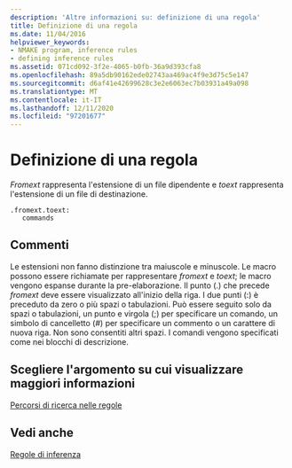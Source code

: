 ```yaml
---
description: 'Altre informazioni su: definizione di una regola'
title: Definizione di una regola
ms.date: 11/04/2016
helpviewer_keywords:
- NMAKE program, inference rules
- defining inference rules
ms.assetid: 071cd092-3f2e-4065-b0fb-36a9d393cfa8
ms.openlocfilehash: 89a5db90162ede02743aa469ac4f9e3d75c5e147
ms.sourcegitcommit: d6af41e42699628c3e2e6063ec7b03931a49a098
ms.translationtype: MT
ms.contentlocale: it-IT
ms.lasthandoff: 12/11/2020
ms.locfileid: "97201677"
---
```

# <a name="defining-a-rule"></a>Definizione di una regola

*Fromext* rappresenta l'estensione di un file dipendente e *toext* rappresenta l'estensione di un file di destinazione.

```
.fromext.toext:
   commands
```

## <a name="remarks"></a>Commenti

Le estensioni non fanno distinzione tra maiuscole e minuscole. Le macro possono essere richiamate per rappresentare *fromext* e *toext*; le macro vengono espanse durante la pre-elaborazione. Il punto (.) che precede *fromext* deve essere visualizzato all'inizio della riga. I due punti (:) è preceduto da zero o più spazi o tabulazioni. Può essere seguito solo da spazi o tabulazioni, un punto e virgola (;) per specificare un comando, un simbolo di cancelletto (#) per specificare un commento o un carattere di nuova riga. Non sono consentiti altri spazi. I comandi vengono specificati come nei blocchi di descrizione.

## <a name="what-do-you-want-to-know-more-about"></a>Scegliere l'argomento su cui visualizzare maggiori informazioni

[Percorsi di ricerca nelle regole](search-paths-in-rules.md)

## <a name="see-also"></a>Vedi anche

[Regole di inferenza](inference-rules.md)
